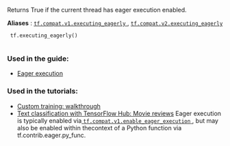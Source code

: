 Returns True if the current thread has eager execution enabled.

**Aliases** : [ `tf.compat.v1.executing_eagerly` ](/api_docs/python/tf/executing_eagerly), [ `tf.compat.v2.executing_eagerly` ](/api_docs/python/tf/executing_eagerly)

```
 tf.executing_eagerly()
 
```

### Used in the guide:
- [Eager execution](https://tensorflow.google.cn/guide/eager)


### Used in the tutorials:
- [Custom training: walkthrough](https://tensorflow.google.cn/tutorials/customization/custom_training_walkthrough)
- [Text classification with TensorFlow Hub: Movie reviews](https://tensorflow.google.cn/tutorials/keras/text_classification_with_hub)
Eager execution is typically enabled via[ `tf.compat.v1.enable_eager_execution` ](https://tensorflow.google.cn/api_docs/python/tf/compat/v1/enable_eager_execution), but may also be enabled within thecontext of a Python function via tf.contrib.eager.py_func.

